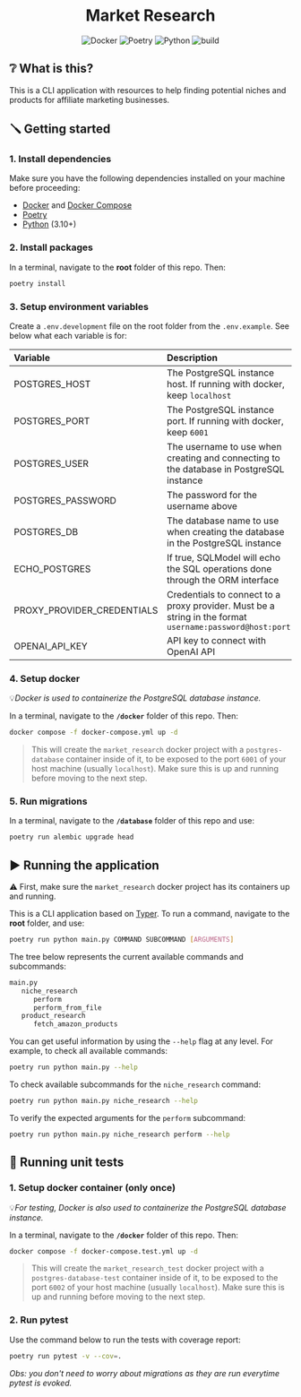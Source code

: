 <h1 align="center">Market Research</h1>
<div align="center">

 
![Docker](https://img.shields.io/badge/docker-blue?logo=docker)
![Poetry](https://img.shields.io/badge/poetry-blue?logo=poetry)
![Python](https://img.shields.io/badge/python-3.10-blue?logo=python)
![build](https://github.com/brunotatsuya/market-research/actions/workflows/run_tests.yml/badge.svg)


</div>


## ❔ What is this?

This is a CLI application with resources to help finding potential niches and products for affiliate marketing businesses.

## 🪛 Getting started

### 1. Install dependencies
Make sure you have the following dependencies installed on your machine before proceeding:
- [Docker](https://docs.docker.com/engine/install/) and [Docker Compose](https://docs.docker.com/compose/install/)
- [Poetry](https://python-poetry.org/docs/#installation)
- [Python](https://www.python.org/downloads/) (3.10+)

### 2. Install packages

In a terminal, navigate to the **root** folder of this repo. Then:

```bash
poetry install
```

### 3. Setup environment variables

Create a `.env.development` file on the root folder from the `.env.example`. See below what each variable is for:

| Variable | Description |
| :---     | :----       |
| POSTGRES_HOST | The PostgreSQL instance host. If running with docker, keep `localhost` |
| POSTGRES_PORT | The PostgreSQL instance port. If running with docker, keep `6001` |
| POSTGRES_USER | The username to use when creating and connecting to the database in PostgreSQL instance |
| POSTGRES_PASSWORD | The password for the username above |
| POSTGRES_DB | The database name to use when creating the database in the PostgreSQL instance |
| ECHO_POSTGRES | If true, SQLModel will echo the SQL operations done through the ORM interface |
| PROXY_PROVIDER_CREDENTIALS | Credentials to connect to a proxy provider. Must be a string in the format `username:password@host:port` |
| OPENAI_API_KEY | API key to connect with OpenAI API |

### 4. Setup docker
💡*Docker is used to containerize the PostgreSQL database instance.*

In a terminal, navigate to the **`/docker`** folder of this repo. Then:

```bash
docker compose -f docker-compose.yml up -d
```

>This will create the `market_research` docker project with a `postgres-database` container inside of it, to be exposed to the port `6001` of your host machine (usually `localhost`). Make sure this is up and running before moving to the next step.

### 5. Run migrations
In a terminal, navigate to the **`/database`** folder of this repo and use:

```bash
poetry run alembic upgrade head
```

## ▶️ Running the application
⚠️ First, make sure the `market_research` docker project has its containers up and running.

This is a CLI application based on [Typer](https://github.com/fastapi/typer). To run a command, navigate to the **root** folder, and use:

```bash
poetry run python main.py COMMAND SUBCOMMAND [ARGUMENTS]
```

The tree below represents the current available commands and subcommands:
```bash
main.py
   niche_research
      perform
      perform_from_file
   product_research
      fetch_amazon_products 
```

You can get useful information by using the `--help` flag at any level. For example, to check all available commands:

```bash
poetry run python main.py --help
```

To check available subcommands for the `niche_research` command:

```bash
poetry run python main.py niche_research --help
```

To verify the expected arguments for the `perform` subcommand:

```bash
poetry run python main.py niche_research perform --help
```

## 🧪 Running unit tests

### 1. Setup docker container (only once)
💡*For testing, Docker is also used to containerize the PostgreSQL database instance.*

In a terminal, navigate to the **`/docker`** folder of this repo. Then:

```bash
docker compose -f docker-compose.test.yml up -d
```

> This will create the `market_research_test` docker project with a `postgres-database-test` container inside of it, to be exposed to the port `6002` of your host machine (usually `localhost`). Make sure this is up and running before moving to the next step.


### 2. Run pytest

Use the command below to run the tests with coverage report:
```bash
poetry run pytest -v --cov=.
```

*Obs: you don't need to worry about migrations as they are run everytime pytest is evoked.*
